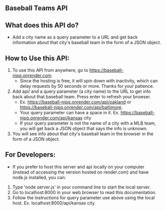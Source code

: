 ## Baseball Teams API

## What does this API do?

- Add a city name as a query parameter to a URL and get back information about that city's baseball team in the form of a JSON object.

## How to Use this API:
1. To use this API from anywhere, go to https://baseball-nipq.onrender.com.
    - Since the hosting is free, it will spin down with inactivity, which can delay requests by 50 seconds or more. Thanks for your patience.
2. Add api/ and a query parameter (a city name) to the URL to get info back about that baseball team.  Press enter to refresh your browser.
    - Ex. https://baseball-nipq.onrender.com/api/oakland or https://baseball-nipq.onrender.com/api/baltimore.
    - Your query parameter can have a space in it. Ex. https://baseball-nipq.onrender.com/api/kansas city
    - If your query parameter is not the name of a city with a MLB team, you will get back a JSON object that says the info is unknown.
3.  You will see info about that city's baseball team in the browser in the form of a JSON object.

## For Developers:
- If you prefer to host this server and api locally on your computer (instead of accessing the version hosted on render.com) and have node.js installed, you can:

1. Type 'node server.js' in your command line to start the local server. 
2. Go to localhost:8000 in your web browser to read this documentation.
3. Follow the instructions for query parameter use above using the local host. Ex. localhost:8000/api/kansas city.
